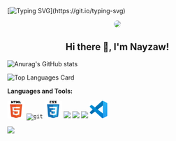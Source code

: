 [![Typing SVG](https://readme-typing-svg.herokuapp.com?multiline=true&width=500&lines=Learning+to+become+a+web+developer.)](https://git.io/typing-svg)

<p align="center">
  <img width="92" style="border-radius: 100%;" src="https://scontent-sin6-4.xx.fbcdn.net/v/t39.30808-6/241296300_1258033891287603_779823696186648501_n.jpg?_nc_cat=110&ccb=1-6&_nc_sid=09cbfe&_nc_ohc=vyxz2-zclD0AX-bgLxr&_nc_ht=scontent-sin6-4.xx&oh=00_AT_HnfJwnPg4xJgmbpaKyNDC7MeQv_vKOP1sgKAjgPrQpA&oe=6281B9D3" />
</p>  
<h2 align="center" color="red">Hi there 👋, I'm Nayzaw!</h2>

![Anurag's GitHub stats](https://github-readme-stats.vercel.app/api?username=ahnge&theme=midnight-purple&show_icons=true)

![Top Languages Card](https://github-readme-stats.vercel.app/api/top-langs/?username=ahnge&layout=compact)

**Languages and Tools:**  

<code><img src="https://raw.githubusercontent.com/devicons/devicon/master/icons/html5/html5-original-wordmark.svg" alt="html5" width="40" height="40"/></code>
<code><img src="https://www.vectorlogo.zone/logos/git-scm/git-scm-icon.svg" alt="git" width="40" height="40"/></code>
<code><img src="https://raw.githubusercontent.com/devicons/devicon/master/icons/css3/css3-original-wordmark.svg" alt="css3" width="40" height="40"/></code>
<code><img height="40" src="https://raw.githubusercontent.com/shinokada/shinokada/master/assets/python.png"></code>
<code><img height="40" src="https://raw.githubusercontent.com/shinokada/shinokada/master/assets/javascript.png"></code>
<code><img height="40" src="https://raw.githubusercontent.com/shinokada/shinokada/master/assets/vim.png"></code>
<code><img height="40" src="https://raw.githubusercontent.com/github/explore/main/topics/visual-studio-code/visual-studio-code.png"></code> 

![](https://komarev.com/ghpvc/?username=ahnge)

<!--
**ahnge/ahnge** is a ✨ _special_ ✨ repository because its `README.md` (this file) appears on your GitHub profile.

Here are some ideas to get you started:

- 🔭 I’m currently working on ...
- 🌱 I’m currently learning ...
- 👯 I’m looking to collaborate on ...
- 🤔 I’m looking for help with ...
- 💬 Ask me about ...
- 📫 How to reach me: ...
- 😄 Pronouns: ...
- ⚡ Fun fact: ...
-->
